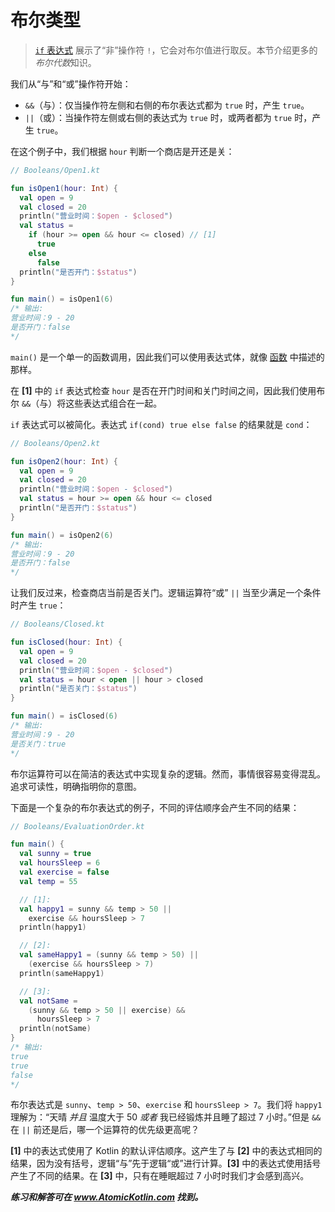 # 布尔类型

> [`if` 表达式](se01-ch07.md) 展示了“非”操作符 `!`，它会对布尔值进行取反。本节介绍更多的*布尔代数*知识。

我们从“与”和“或”操作符开始：

- `&&`（与）：仅当操作符左侧和右侧的布尔表达式都为 `true` 时，产生 `true`。
- `||`（或）：当操作符左侧或右侧的表达式为 `true` 时，或两者都为 `true` 时，产生 `true`。

在这个例子中，我们根据 `hour` 判断一个商店是开还是关：

```kotlin
// Booleans/Open1.kt

fun isOpen1(hour: Int) {
  val open = 9
  val closed = 20
  println("营业时间：$open - $closed")
  val status =
    if (hour >= open && hour <= closed) // [1]
      true
    else
      false
  println("是否开门：$status")
}

fun main() = isOpen1(6)
/* 输出:
营业时间：9 - 20
是否开门：false
*/
```

`main()` 是一个单一的函数调用，因此我们可以使用表达式体，就像 [函数](se01-ch06.md) 中描述的那样。

在 **[1]** 中的 `if` 表达式检查 `hour` 是否在开门时间和关门时间之间，因此我们使用布尔 `&&`（与）将这些表达式组合在一起。

`if` 表达式可以被简化。表达式 `if(cond) true else false` 的结果就是 `cond`：

```kotlin
// Booleans/Open2.kt

fun isOpen2(hour: Int) {
  val open = 9
  val closed = 20
  println("营业时间：$open - $closed")
  val status = hour >= open && hour <= closed
  println("是否开门：$status")
}

fun main() = isOpen2(6)
/* 输出:
营业时间：9 - 20
是否开门：false
*/
```

让我们反过来，检查商店当前是否关门。逻辑运算符“或” `||` 当至少满足一个条件时产生 `true`：

```kotlin
// Booleans/Closed.kt

fun isClosed(hour: Int) {
  val open = 9
  val closed = 20
  println("营业时间：$open - $closed")
  val status = hour < open || hour > closed
  println("是否关门：$status")
}

fun main() = isClosed(6)
/* 输出:
营业时间：9 - 20
是否关门：true
*/
```

布尔运算符可以在简洁的表达式中实现复杂的逻辑。然而，事情很容易变得混乱。追求可读性，明确指明你的意图。

下面是一个复杂的布尔表达式的例子，不同的评估顺序会产生不同的结果：

```kotlin
// Booleans/EvaluationOrder.kt

fun main() {
  val sunny = true
  val hoursSleep = 6
  val exercise = false
  val temp = 55

  // [1]:
  val happy1 = sunny && temp > 50 ||
    exercise && hoursSleep > 7
  println(happy1)

  // [2]:
  val sameHappy1 = (sunny && temp > 50) ||
    (exercise && hoursSleep > 7)
  println(sameHappy1)

  // [3]:
  val notSame =
    (sunny && temp > 50 || exercise) &&
      hoursSleep > 7
  println(notSame)
}
/* 输出:
true
true
false
*/
```

布尔表达式是 `sunny`、`temp > 50`、`exercise` 和 `hoursSleep > 7`。我们将 `happy1` 理解为：“天晴 *并且* 温度大于 50 *或者* 我已经锻炼并且睡了超过 7 小时。”但是 `&&` 在 `||` 前还是后，哪一个运算符的优先级更高呢？

**[1]** 中的表达式使用了 Kotlin 的默认评估顺序。这产生了与 **[2]** 中的表达式相同的结果，因为没有括号，逻辑“与”先于逻辑“或”进行计算。**[3]** 中的表达式使用括号产生了不同的结果。在 **[3]** 中，只有在睡眠超过 7 小时时我们才会感到高兴。

***练习和解答可在 www.AtomicKotlin.com 找到。***